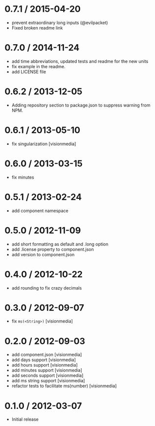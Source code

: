0.7.1 / 2015-04-20
==================

* prevent extraordinary long inputs (@evilpacket)
* Fixed broken readme link

0.7.0 / 2014-11-24
==================

* add time abbreviations, updated tests and readme for the new units
* fix example in the readme.
* add LICENSE file

0.6.2 / 2013-12-05
==================

* Adding repository section to package.json to suppress warning from NPM.

0.6.1 / 2013-05-10
==================

* fix singularization [visionmedia]

0.6.0 / 2013-03-15
==================

* fix minutes

0.5.1 / 2013-02-24
==================

* add component namespace

0.5.0 / 2012-11-09
==================

* add short formatting as default and .long option
* add .license property to component.json
* add version to component.json

0.4.0 / 2012-10-22
==================

* add rounding to fix crazy decimals

0.3.0 / 2012-09-07
==================

* fix `ms(<String>)` [visionmedia]

0.2.0 / 2012-09-03
==================

* add component.json [visionmedia]
* add days support [visionmedia]
* add hours support [visionmedia]
* add minutes support [visionmedia]
* add seconds support [visionmedia]
* add ms string support [visionmedia]
* refactor tests to facilitate ms(number) [visionmedia]

0.1.0 / 2012-03-07
==================

* Initial release
